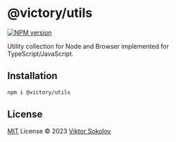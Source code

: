 # @victory/utils


[![NPM version](https://img.shields.io/npm/v/@victory-sokolov/utils?color=a1b858&label=)](https://www.npmjs.com/package/@victory-sokolov/utils)

Utility collection for Node and Browser implemented for TypeScript/JavaScript.

## Installation
```bash
npm i @victory/utils
```

## License
[MIT](./LICENSE) License © 2023 [Viktor Sokolov](https://github.com/victory-sokolov)

